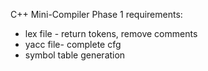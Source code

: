 C++ Mini-Compiler 
Phase 1 requirements:
- lex file - return tokens, remove comments
- yacc file- complete cfg
- symbol table generation
